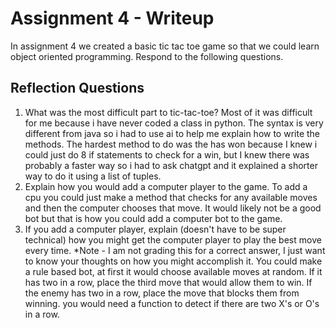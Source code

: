 # Assignment 4 - Writeup

In assignment 4 we created a basic tic tac toe game so that we could learn object oriented programming. Respond to the following questions.

## Reflection Questions

1. What was the most difficult part to tic-tac-toe?
Most of it was difficult for me because i have never coded a class in python. The syntax is very different from java so i had to use ai to help me explain how to write the methods. The hardest method to do was the has won because I knew i could just do 8 if statements to check for a win, but I knew there was probably a faster way so i had to ask chatgpt and it explained a shorter way to do it using a list of tuples.
2. Explain how you would add a computer player to the game.
To add a cpu you could just make a method that checks for any available moves and then the computer chooses that move. It would likely not be a good bot but that is how you could add a computer bot to the game.
3. If you add a computer player, explain (doesn't have to be super technical) how you might get the computer player to play the best move every time. *Note - I am not grading this for a correct answer, I just want to know your thoughts on how you might accomplish it.
You could make a rule based bot, at first it would choose available moves at random. If it has two in a row, place the third move that would allow them to win. If the enemy has two in a row, place the move that blocks them from winning. you would need a function to detect if there are two X's or O's in a row.